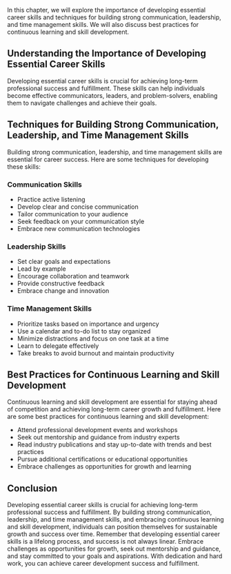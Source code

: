 
In this chapter, we will explore the importance of developing essential career skills and techniques for building strong communication, leadership, and time management skills. We will also discuss best practices for continuous learning and skill development.

Understanding the Importance of Developing Essential Career Skills
------------------------------------------------------------------

Developing essential career skills is crucial for achieving long-term professional success and fulfillment. These skills can help individuals become effective communicators, leaders, and problem-solvers, enabling them to navigate challenges and achieve their goals.

Techniques for Building Strong Communication, Leadership, and Time Management Skills
------------------------------------------------------------------------------------

Building strong communication, leadership, and time management skills are essential for career success. Here are some techniques for developing these skills:

### Communication Skills

* Practice active listening
* Develop clear and concise communication
* Tailor communication to your audience
* Seek feedback on your communication style
* Embrace new communication technologies

### Leadership Skills

* Set clear goals and expectations
* Lead by example
* Encourage collaboration and teamwork
* Provide constructive feedback
* Embrace change and innovation

### Time Management Skills

* Prioritize tasks based on importance and urgency
* Use a calendar and to-do list to stay organized
* Minimize distractions and focus on one task at a time
* Learn to delegate effectively
* Take breaks to avoid burnout and maintain productivity

Best Practices for Continuous Learning and Skill Development
------------------------------------------------------------

Continuous learning and skill development are essential for staying ahead of competition and achieving long-term career growth and fulfillment. Here are some best practices for continuous learning and skill development:

* Attend professional development events and workshops
* Seek out mentorship and guidance from industry experts
* Read industry publications and stay up-to-date with trends and best practices
* Pursue additional certifications or educational opportunities
* Embrace challenges as opportunities for growth and learning

Conclusion
----------

Developing essential career skills is crucial for achieving long-term professional success and fulfillment. By building strong communication, leadership, and time management skills, and embracing continuous learning and skill development, individuals can position themselves for sustainable growth and success over time. Remember that developing essential career skills is a lifelong process, and success is not always linear. Embrace challenges as opportunities for growth, seek out mentorship and guidance, and stay committed to your goals and aspirations. With dedication and hard work, you can achieve career development success and fulfillment.
